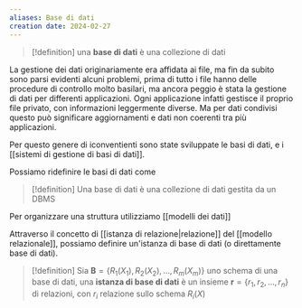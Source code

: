 ```yaml
---
aliases: Base di dati
creation date: 2024-02-27
---
```


>[!definition]
>una **base di dati** è una collezione di dati

La gestione dei dati originariamente era affidata ai file, ma fin da subito sono parsi evidenti alcuni problemi, prima di tutto i file hanno delle procedure di controllo molto basilari, ma ancora peggio è stata la gestione di dati per differenti applicazioni. Ogni applicazione infatti gestisce il proprio file privato, con informazioni leggermente diverse. Ma per dati condivisi questo può significare aggiornamenti e dati non coerenti tra più applicazioni.

Per questo genere di iconventienti sono state sviluppate le basi di dati, e i [[sistemi di gestione di basi di dati]].

Possiamo ridefinire le basi di dati come

>[!definition]
>Una base di dati è una collezione di dati gestita da un DBMS


Per organizzare una struttura utilizziamo [[modelli dei dati]]


Attraverso il concetto di [[istanza di relazione|relazione]] del [[modello relazionale]], possiamo definire un'istanza di base di dati (o direttamente base di dati).

>[!definition]
>Sia $\mathbf{B} = \{ R_{1}(X_{1}), R_{2}(X_{2}),\dots,R_{m}(X_{m}) \}$ uno schema di una base di dati, una **istanza di base di dati** è un insieme $\mathbf{r} = \{ r_{1},r_{2},\dots,r_{n} \}$ di relazioni, con $r_{i}$ relazione sullo schema $R_{i}(X)$